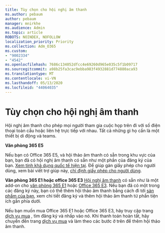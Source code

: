 ```yaml
---
title: Tùy chọn cho hội nghị âm thanh
ms.author: pebaum
author: pebaum
manager: mnirkhe
ms.audience: Admin
ms.topic: article
ROBOTS: NOINDEX, NOFOLLOW
localization_priority: Priority
ms.collection: Adm_O365
ms.custom:
- "9002334"
- "4542"
ms.openlocfilehash: 7686c134052dfcc4e69260d965e035c5f1b09717
ms.sourcegitcommit: a98b25fa3cac9ebba983f4932881d774880aca93
ms.translationtype: MT
ms.contentlocale: vi-VN
ms.lasthandoff: 05/13/2020
ms.locfileid: "44064035"
---
```

# <a name="options-for-audio-conferencing"></a>Tùy chọn cho hội nghị âm thanh

Hội nghị âm thanh cho phép mọi người tham gia cuộc họp trên đi với số điện thoại toàn cầu hoặc liên hệ trực tiếp với nhau.  Tất cả những gì họ cần là một thiết bị di động và teams.

**Văn phòng 365 E5**

Nếu bạn có Office 365 E5, và hội thảo âm thanh có sẵn trong khu vực của bạn, bạn đã có hội nghị âm thanh có sẵn như một phần của đăng ký của bạn.   [Xem tính khả dụng quốc tế hiện tại](https://go.microsoft.com/fwlink/p/?LinkID=839556).  Để giúp gán giấy phép cho người dùng, xem bài viết trợ giúp này, [chỉ định giấy phép cho người dùng](https://docs.microsoft.com/microsoft-365/admin/manage/assign-licenses-to-users).

**Văn phòng 365 E1 hoặc office 365 E3** 
 [Hội nghị âm thanh](https://products.office.com/microsoft-teams/online-meeting-solutions#customerstoryregion2) có sẵn như là một add-on cho [văn phòng 365 E1](https://www.microsoft.com/microsoft-365/business/office-365-enterprise-e1-business-software) hoặc [Office 365 E3](https://www.microsoft.com/microsoft-365/business/office-365-enterprise-e3-business-software).  Nếu bạn đã có một trong các đăng ký này, bạn có thể thêm hội thảo âm thanh bằng cách đi tới [sản phẩm của bạn](https://go.microsoft.com/fwlink/p/?linkid=842054), xem chi tiết đăng ký và thêm hội thảo âm thanh từ phần tiện ích gần phía dưới.

Nếu bạn muốn mua Office 365 E1 hoặc Office 365 E3, hãy truy cập trang [dịch vụ mua](https://go.microsoft.com/fwlink/p/?linkid=868433) , tìm đăng ký và nhấp vào nó.  Khi thanh toán hoàn tất, hãy chuyển đến trang [dịch vụ mua](https://go.microsoft.com/fwlink/p/?linkid=868433) và làm theo các bước ở trên để thêm hội thảo âm thanh.
